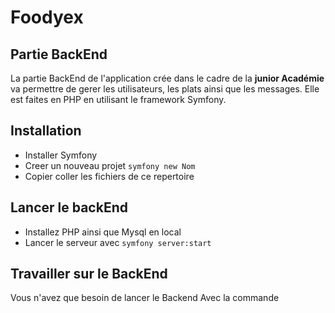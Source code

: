 # Foodyex

## Partie BackEnd

La partie BackEnd de l'application crée dans le cadre de la **junior Académie** va permettre de gerer les utilisateurs, les plats ainsi que les messages. Elle est faites en PHP en utilisant le framework Symfony.

## Installation

- Installer Symfony
- Creer un nouveau projet `symfony new Nom`
- Copier coller les fichiers de ce repertoire

## Lancer le backEnd

- Installez PHP ainsi que Mysql en local
- Lancer le serveur avec `symfony server:start`

## Travailler sur le BackEnd

Vous n'avez que besoin de lancer le Backend Avec la commande
